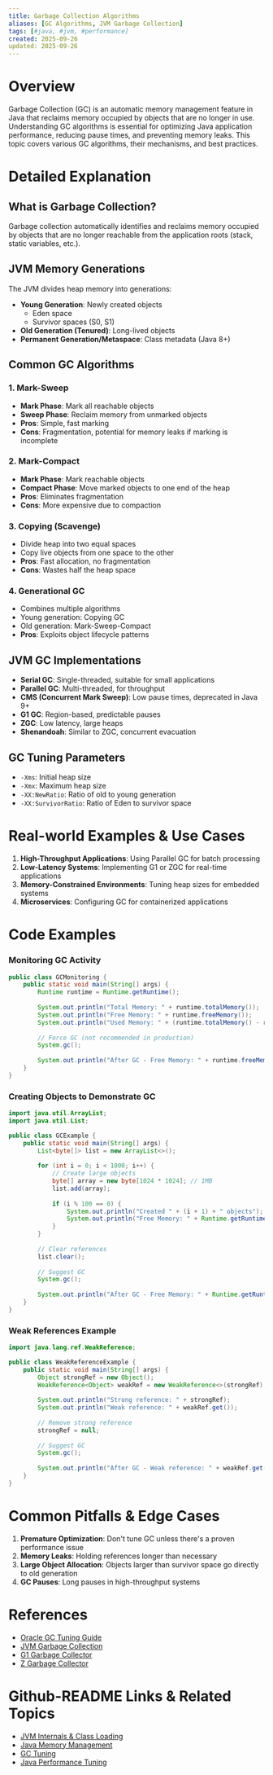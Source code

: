 ```yaml
---
title: Garbage Collection Algorithms
aliases: [GC Algorithms, JVM Garbage Collection]
tags: [#java, #jvm, #performance]
created: 2025-09-26
updated: 2025-09-26
---
```


# Overview

Garbage Collection (GC) is an automatic memory management feature in Java that reclaims memory occupied by objects that are no longer in use. Understanding GC algorithms is essential for optimizing Java application performance, reducing pause times, and preventing memory leaks. This topic covers various GC algorithms, their mechanisms, and best practices.

# Detailed Explanation

## What is Garbage Collection?

Garbage collection automatically identifies and reclaims memory occupied by objects that are no longer reachable from the application roots (stack, static variables, etc.).

## JVM Memory Generations

The JVM divides heap memory into generations:

- **Young Generation**: Newly created objects
  - Eden space
  - Survivor spaces (S0, S1)
- **Old Generation (Tenured)**: Long-lived objects
- **Permanent Generation/Metaspace**: Class metadata (Java 8+)

## Common GC Algorithms

### 1. Mark-Sweep
- **Mark Phase**: Mark all reachable objects
- **Sweep Phase**: Reclaim memory from unmarked objects
- **Pros**: Simple, fast marking
- **Cons**: Fragmentation, potential for memory leaks if marking is incomplete

### 2. Mark-Compact
- **Mark Phase**: Mark reachable objects
- **Compact Phase**: Move marked objects to one end of the heap
- **Pros**: Eliminates fragmentation
- **Cons**: More expensive due to compaction

### 3. Copying (Scavenge)
- Divide heap into two equal spaces
- Copy live objects from one space to the other
- **Pros**: Fast allocation, no fragmentation
- **Cons**: Wastes half the heap space

### 4. Generational GC
- Combines multiple algorithms
- Young generation: Copying GC
- Old generation: Mark-Sweep-Compact
- **Pros**: Exploits object lifecycle patterns

## JVM GC Implementations

- **Serial GC**: Single-threaded, suitable for small applications
- **Parallel GC**: Multi-threaded, for throughput
- **CMS (Concurrent Mark Sweep)**: Low pause times, deprecated in Java 9+
- **G1 GC**: Region-based, predictable pauses
- **ZGC**: Low latency, large heaps
- **Shenandoah**: Similar to ZGC, concurrent evacuation

## GC Tuning Parameters

- `-Xms`: Initial heap size
- `-Xmx`: Maximum heap size
- `-XX:NewRatio`: Ratio of old to young generation
- `-XX:SurvivorRatio`: Ratio of Eden to survivor space

# Real-world Examples & Use Cases

1. **High-Throughput Applications**: Using Parallel GC for batch processing
2. **Low-Latency Systems**: Implementing G1 or ZGC for real-time applications
3. **Memory-Constrained Environments**: Tuning heap sizes for embedded systems
4. **Microservices**: Configuring GC for containerized applications

# Code Examples

### Monitoring GC Activity
```java
public class GCMonitoring {
    public static void main(String[] args) {
        Runtime runtime = Runtime.getRuntime();
        
        System.out.println("Total Memory: " + runtime.totalMemory());
        System.out.println("Free Memory: " + runtime.freeMemory());
        System.out.println("Used Memory: " + (runtime.totalMemory() - runtime.freeMemory()));
        
        // Force GC (not recommended in production)
        System.gc();
        
        System.out.println("After GC - Free Memory: " + runtime.freeMemory());
    }
}
```

### Creating Objects to Demonstrate GC
```java
import java.util.ArrayList;
import java.util.List;

public class GCExample {
    public static void main(String[] args) {
        List<byte[]> list = new ArrayList<>();
        
        for (int i = 0; i < 1000; i++) {
            // Create large objects
            byte[] array = new byte[1024 * 1024]; // 1MB
            list.add(array);
            
            if (i % 100 == 0) {
                System.out.println("Created " + (i + 1) + " objects");
                System.out.println("Free Memory: " + Runtime.getRuntime().freeMemory());
            }
        }
        
        // Clear references
        list.clear();
        
        // Suggest GC
        System.gc();
        
        System.out.println("After GC - Free Memory: " + Runtime.getRuntime().freeMemory());
    }
}
```

### Weak References Example
```java
import java.lang.ref.WeakReference;

public class WeakReferenceExample {
    public static void main(String[] args) {
        Object strongRef = new Object();
        WeakReference<Object> weakRef = new WeakReference<>(strongRef);
        
        System.out.println("Strong reference: " + strongRef);
        System.out.println("Weak reference: " + weakRef.get());
        
        // Remove strong reference
        strongRef = null;
        
        // Suggest GC
        System.gc();
        
        System.out.println("After GC - Weak reference: " + weakRef.get());
    }
}
```

# Common Pitfalls & Edge Cases

1. **Premature Optimization**: Don't tune GC unless there's a proven performance issue
2. **Memory Leaks**: Holding references longer than necessary
3. **Large Object Allocation**: Objects larger than survivor space go directly to old generation
4. **GC Pauses**: Long pauses in high-throughput systems

# References

- [Oracle GC Tuning Guide](https://docs.oracle.com/javase/8/docs/technotes/guides/vm/gctuning/index.html)
- [JVM Garbage Collection](https://www.oracle.com/webfolder/technetwork/tutorials/obe/java/gc01/index.html)
- [G1 Garbage Collector](https://docs.oracle.com/javase/9/gctuning/g1-garbage-collector.htm)
- [Z Garbage Collector](https://docs.oracle.com/en/java/javase/11/gctuning/z-garbage-collector.html)

# Github-README Links & Related Topics

- [JVM Internals & Class Loading](jvm-internals-class-loading)
- [Java Memory Management](java-memory-management)
- [GC Tuning](gc-tuning)
- [Java Performance Tuning](java-performance-tuning)
